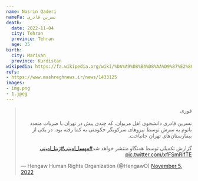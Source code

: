 ```yaml
---
name: Nasrin Qaderi
nameFa: نسرین قادری
death:
  date: 2022-11-04
  city: Tehran
  province: Tehran
  age: 35
birth:
  city: Marivan
  province: Kurdistan
wikipedia: https://fa.wikipedia.org/wiki/%DA%A9%D8%B4%D8%AA%D9%87%E2%80%8C%D8%B4%D8%AF%D9%86_%D9%86%D8%B3%D8%B1%DB%8C%D9%86_%D9%82%D8%A7%D8%AF%D8%B1%DB%8C
refs:
- https://www.mashreghnews.ir/news/1433125
images:
- img.png
- 1.jpeg
---
```



<blockquote class="twitter-tweet"><p lang="fa" dir="rtl">فوری<br><br>نسرین قادری دانشجوی اهل مریوان، که چندی پیش در تهران با ضربات متعدد باتوم به سرش توسط نیروهای سرکوبگر حکومتی به کما رفته بود، در یکی از بیمارستان‌های تهران جانباخت.<br><br>گزارش تکمیلی توسط هه‌نگاو منتشر خواهد شد<a href="https://twitter.com/hashtag/%D9%85%D9%87%D8%B3%D8%A7_%D8%A7%D9%85%DB%8C%D9%86%DB%8C?src=hash&amp;ref_src=twsrc%5Etfw">#مهسا_امینی</a><a href="https://twitter.com/hashtag/%DA%98%DB%8C%D9%86%D8%A7_%D8%A7%D9%85%DB%8C%D9%86%DB%8C?src=hash&amp;ref_src=twsrc%5Etfw">#ژینا_امینی</a> <a href="https://t.co/xfFSmRifTE">pic.twitter.com/xfFSmRifTE</a></p>&mdash; Hengaw Human Rights Organization (@HengawO) <a href="https://twitter.com/HengawO/status/1588936612431687680?ref_src=twsrc%5Etfw">November 5, 2022</a></blockquote> <script async src="https://platform.twitter.com/widgets.js" charset="utf-8"></script>